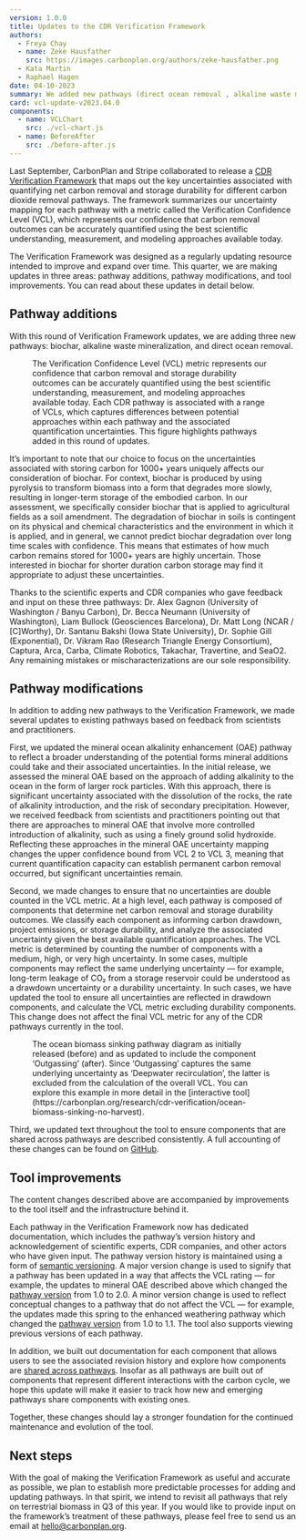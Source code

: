 ```yaml
---
version: 1.0.0
title: Updates to the CDR Verification Framework
authors:
  - Freya Chay
  - name: Zeke Hausfather
    src: https://images.carbonplan.org/authors/zeke-hausfather.png
  - Kata Martin
  - Raphael Hagen
date: 04-10-2023
summary: We added new pathways (direct ocean removal , alkaline waste mineralization, and biochar), modified existing pathways, and upgraded the tool with improved versioning, additional documentation, and the ability to see how components are shared across pathways.
card: vcl-update-v2023.04.0
components:
  - name: VCLChart
    src: ./vcl-chart.js
  - name: BeforeAfter
    src: ./before-after.js
---
```


Last September, CarbonPlan and Stripe collaborated to release a [CDR Verification Framework](https://carbonplan.org/research/cdr-verification) that maps out the key uncertainties associated with quantifying net carbon removal and storage durability for different carbon dioxide removal pathways. The framework summarizes our uncertainty mapping for each pathway with a metric called the Verification Confidence Level (VCL), which represents our confidence that carbon removal outcomes can be accurately quantified using the best scientific understanding, measurement, and modeling approaches available today.

The Verification Framework was designed as a regularly updating resource intended to improve and expand over time. This quarter, we are making updates in three areas: pathway additions, pathway modifications, and tool improvements. You can read about these updates in detail below.

## Pathway additions

With this round of Verification Framework updates, we are adding three new pathways: biochar, alkaline waste mineralization, and direct ocean removal.

<Figure>
  <VCLChart />
  <FigureCaption number={1}>The Verification Confidence Level (VCL) metric represents our confidence that carbon removal and storage durability outcomes can be accurately quantified using the best scientific understanding, measurement, and modeling approaches available today. Each CDR pathway is associated with a range of VCLs, which captures differences between potential approaches within each pathway and the associated quantification uncertainties. This figure highlights pathways added in this round of updates.</FigureCaption>
</Figure>

It’s important to note that our choice to focus on the uncertainties associated with storing carbon for 1000+ years uniquely affects our consideration of biochar. For context, biochar is produced by using pyrolysis to transform biomass into a form that degrades more slowly, resulting in longer-term storage of the embodied carbon. In our assessment, we specifically consider biochar that is applied to agricultural fields as a soil amendment. The degradation of biochar in soils is contingent on its physical and chemical characteristics and the environment in which it is applied, and in general, we cannot predict biochar degradation over long time scales with confidence. This means that estimates of how much carbon remains stored for 1000+ years are highly uncertain. Those interested in biochar for shorter duration carbon storage may find it appropriate to adjust these uncertainties.

Thanks to the scientific experts and CDR companies who gave feedback and input on these three pathways: Dr. Alex Gagnon (University of Washington / Banyu Carbon), Dr. Becca Neumann (University of Washington), Liam Bullock (Geosciences Barcelona), Dr. Matt Long (NCAR / [C]Worthy), Dr. Santanu Bakshi (Iowa State University), Dr. Sophie Gill (Exponential), Dr. Vikram Rao (Research Triangle Energy Consortium), Captura, Arca, Carba, Climate Robotics, Takachar, Travertine, and SeaO2. Any remaining mistakes or mischaracterizations are our sole responsibility.

## Pathway modifications

In addition to adding new pathways to the Verification Framework, we made several updates to existing pathways based on feedback from scientists and practitioners.

First, we updated the mineral ocean alkalinity enhancement (OAE) pathway to reflect a broader understanding of the potential forms mineral additions could take and their associated uncertainties. In the initial release, we assessed the mineral OAE based on the approach of adding alkalinity to the ocean in the form of larger rock particles. With this approach, there is significant uncertainty associated with the dissolution of the rocks, the rate of alkalinity introduction, and the risk of secondary precipitation. However, we received feedback from scientists and practitioners pointing out that there are approaches to mineral OAE that involve more controlled introduction of alkalinity, such as using a finely ground solid hydroxide. Reflecting these approaches in the mineral OAE uncertainty mapping changes the upper confidence bound from VCL 2 to VCL 3, meaning that current quantification capacity can establish permanent carbon removal occurred, but significant uncertainties remain.

Second, we made changes to ensure that no uncertainties are double counted in the VCL metric. At a high level, each pathway is composed of components that determine net carbon removal and storage durability outcomes. We classify each component as informing carbon drawdown, project emissions, or storage durability, and analyze the associated uncertainty given the best available quantification approaches. The VCL metric is determined by counting the number of components with a medium, high, or very high uncertainty. In some cases, multiple components may reflect the same underlying uncertainty — for example, long-term leakage of CO₂ from a storage reservoir could be understood as a drawdown uncertainty or a durability uncertainty. In such cases, we have updated the tool to ensure all uncertainties are reflected in drawdown components, and calculate the VCL metric excluding durability components. This change does not affect the final VCL metric for any of the CDR pathways currently in the tool.

<Figure>
<BeforeAfter />
<FigureCaption number={2}>The ocean biomass sinking pathway diagram as initially released (before) and as updated to include the component ‘Outgassing’ (after). Since ‘Outgassing’ captures the same underlying uncertainty as ‘Deepwater recirculation’, the latter is excluded from the calculation of the overall VCL. You can explore this example in more detail in the [interactive tool](https://carbonplan.org/research/cdr-verification/ocean-biomass-sinking-no-harvest).</FigureCaption>
</Figure>

Third, we updated text throughout the tool to ensure components that are shared across pathways are described consistently. A full accounting of these changes can be found on [GitHub](https://github.com/carbonplan/cdr-verification).

## Tool improvements

The content changes described above are accompanied by improvements to the tool itself and the infrastructure behind it.

Each pathway in the Verification Framework now has dedicated documentation, which includes the pathway’s version history and acknowledgement of scientific experts, CDR companies, and other actors who have given input. The pathway version history is maintained using a form of [semantic versioning](https://semver.org/). A major version change is used to signify that a pathway has been updated in a way that affects the VCL rating — for example, the updates to mineral OAE described above which changed the [pathway version](https://carbonplan.org/research/cdr-verification/docs/pathways/ocean-alkalinity-enhancement-mineral) from 1.0 to 2.0. A minor version change is used to reflect conceptual changes to a pathway that do not affect the VCL — for example, the updates made this spring to the enhanced weathering pathway which changed the [pathway version](https://carbonplan.org/research/cdr-verification/docs/pathways/enhanced-weathering) from 1.0 to 1.1. The tool also supports viewing previous versions of each pathway.

In addition, we built out documentation for each component that allows users to see the associated revision history and explore how components are [shared across pathways](https://carbonplan.org/research/cdr-verification/docs/components/asg). Insofar as all pathways are built out of components that represent different interactions with the carbon cycle, we hope this update will make it easier to track how new and emerging pathways share components with existing ones.

Together, these changes should lay a stronger foundation for the continued maintenance and evolution of the tool.

## Next steps

With the goal of making the Verification Framework as useful and accurate as possible, we plan to establish more predictable processes for adding and updating pathways. In that spirit, we intend to revisit all pathways that rely on terrestrial biomass in Q3 of this year. If you would like to provide input on the framework’s treatment of these pathways, please feel free to send us an email at hello@carbonplan.org.
